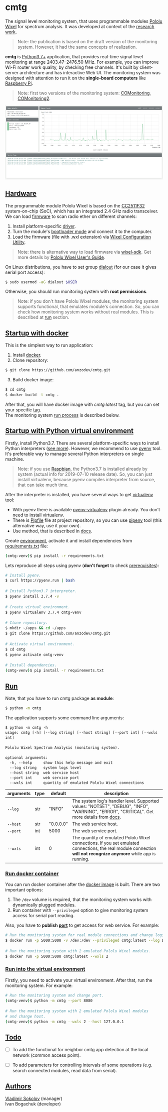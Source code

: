 # cmtg

The signal level monitoring system, that uses programmable modules [Pololu Wixel](https://www.pololu.com/product/1336) for spectrum analysis. It was developed at context of the [research work](https://ieeexplore.ieee.org/document/8632151).
> Note: the publication is based on the draft version of the monitoring system. However, it had the same concepts of realization.

**cmtg** is [Python3.7+](https://docs.python.org/3/) application, that provides real-time signal level monitoring at range 2403.47–2476.50 MHz. For example, you can improve Wi-Fi router work quality, by checking free channels. It's built by client-server architecture and has interactive Web UI.
The monitoring system was designed with attention to run it on the **single-board computers** like [Raspberry Pi](https://www.raspberrypi.org/).
> Note: first two versions of the monitoring system: [COMonitoring](https://github.com/anzodev/COMonitoring), [COMonitoring2](https://github.com/anzodev/COMonitoring2).

![cmtg Web UI](https://github.com/anzodev/cmtg/blob/media/web-interface.png)

## [Hardware](#hardware)

The programmable module Pololu Wixel is based on the [CC2511F32](http://www.ti.com/product/CC2511) system-on-chip (SoC), which has an integrated 2.4 GHz radio transceiver. We can load [firmware](https://github.com/anzodev/cmtg/tree/master/wixel-sdk/apps/spectrum_analysis) to scan radio ether on different channels:
1. Install platform-specific [driver](https://www.pololu.com/docs/0J46/3).
2. Turn the module's [bootloader mode](https://www.pololu.com/docs/0J46/5.c) and connect it to the computer.
3. Load the firmware (file with .wxl extension) via [Wixel Configuration Utility](https://www.pololu.com/docs/0J46/3.d).
> Note: there is alternative way to load firmware via [wixel-sdk](https://pololu.github.io/wixel-sdk/). Get more details by [Pololu Wixel User's Guide](https://www.pololu.com/docs/0J46).

On Linux distributions, you have to set group [dialout](https://wiki.debian.org/SystemGroups) (for our case it gives serial port access):
```bash
$ sudo usermod -aG dialout $USER
```
Otherwise, you should run monitoring system with **root permissions**.

> Note: if you don't have Pololu Wixel modules, the monitoring system supports functional, that emulates module's connection. So, you can check how monitoring system works without real modules. This is described at [run](#run) section.


## [Startup with docker](#startup-with-docker)

This is the simplest way to run application:
1. Install [docker](https://docs.docker.com/install/).
2. Clone repository:
```bash
$ git clone https://github.com/anzodev/cmtg.git
```
3. Build docker image:
```bash
$ cd cmtg
$ docker build -t cmtg .
```

After that, you will have docker image with *cmtg:latest* tag, but you can set your specific [tag](https://docs.docker.com/engine/reference/commandline/build/#tag-an-image--t).  
The monitoring system [run process](#run-docker-container) is described below.

## [Startup with Python virtual environment](#startup-with-python-virtual-environment)

Firstly, install Python3.7. There are several platform-specific ways to install Python interpreters ([see more](https://docs.python.org/3/using/index.html)).
However, we recommend to use [pyenv](https://github.com/pyenv/pyenv) tool. It's preferable way to manage several Python interpreters on single machine.
> Note: if you use [Raspbian](https://www.raspberrypi.org/downloads/raspbian/), the Python3.7 is installed already by system (actual info for 2019-07-10 release date). So, you can just install virtualenv, because pyenv compiles interpreter from source, that can take much time.

After the interpreter is installed, you have several ways to get [virtualenv](https://pypi.org/project/virtualenv/) tool:
* With pyenv there is available [pyenv-virtualenv](https://github.com/pyenv/pyenv-virtualenv) plugin already. You don't need to install virtualenv.
* There is [Pipfile](https://github.com/anzodev/cmtg/blob/master/Pipfile) file at project repository, so you can use [pipenv](https://docs.pipenv.org/en/latest/) tool (this alternative way, use it your own).
* Use method, that is described in [docs](https://virtualenv.pypa.io/en/latest/installation/).


Create [environment](https://virtualenv.pypa.io/en/latest/userguide/#usage), activate it and install dependencies from [requirements.txt](https://github.com/anzodev/cmtg/blob/master/requirements.txt) file:
```bash
(cmtg-venv)$ pip install -r requirements.txt
```
Lets reproduce all steps using pyenv (**don't forget** to check [prerequisites](https://github.com/pyenv/pyenv/wiki/Common-build-problems)):
```bash
# Install pyenv.
$ curl https://pyenv.run | bash

# Install Python3.7 interpreter.
$ pyenv install 3.7.4 -v

# Create virtual environment.
$ pyenv virtualenv 3.7.4 cmtg-venv

# Clone repository.
$ mkdir ~/apps && cd ~/apps
$ git clone https://github.com/anzodev/cmtg.git

# Activate virtual environment.
$ cd cmtg
$ pyenv activate cmtg-venv

# Install dependencies.
(cmtg-venv)$ pip install -r requirements.txt
```


## [Run](#run)

Note, that you have to run cmtg package **as module**:
```bash
$ python -m cmtg
```

The application supports some command line arguments:
```
$ python -m cmtg -h
usage: cmtg [-h] [--log string] [--host string] [--port int] [--wxls int]

Pololu Wixel Spectrum Analysis (monitoring system).

optional arguments:
  -h, --help     show this help message and exit
  --log string   system logs level
  --host string  web service host
  --port int     web service port
  --wxls int     quantity of emulated Pololu Wixel connections
```

| arguments | type | default   | description                                                                                                                                                                                               |
| --------- | ---- | --------- | --------------------------------------------------------------------------------------------------------------------------------------------------------------------------------------------------------- |
| `--log`   | str  | "INFO"    | The system log's handler level. Supported values: "NOTSET", "DEBUG", "INFO", "WARNING", "ERROR", "CRITICAL". Get more details from [docs](https://docs.python.org/3/library/logging.html#logging-levels). |
| `--host`  | str  | "0.0.0.0" | The web service host.                                                                                                                                                                                     |
| `--port`  | int  | 5000      | The web service port.                                                                                                                                                                                     |
| `--wxls`  | int  | 0         | The quantity of emulated Pololu Wixel connections. If you set emulated connections, the real module connection **will not recognize anymore** while app is running.                                       |

### [Run docker container](#run-docker-container)
You can run docker container after the [docker image](#startup-with-docker) is built. There are two important options:
1. The `/dev` volume is required, that the monitoring system works with dynamically plugged modules.
2. Run container with `--privileged` option to give monitoring system access for serial port reading.

Also, you have to **publish [port](https://docs.docker.com/config/containers/container-networking/#published-ports)** to get access for web service. For example:
``` bash
# Run the monitoring system for real module connections and change logs level.
$ docker run -p 5000:5000 -v /dev:/dev --privileged cmtg:latest --log DEBUG

# Run the monitoring system with 2 emulated Pololu Wixel modules.
$ docker run -p 5000:5000 cmtg:latest --wxls 2
```


### [Run into the virtual environment](#run-into-the-virtual-environment)
Firstly, you need to activate your virtual environment. After that, run the monitoring system. For example:
```bash
# Run the monitoring system and change port.
(cmtg-venv)$ python -m cmtg --port 8080

# Run the monitoring system with 2 emulated Pololu Wixel modules
# and change host.
(cmtg-venv)$ python -m cmtg --wxls 2 --host 127.0.0.1
```


## [Todo](#todo)
- [ ] To add the functional for neighbor cmtg app detection at the local network (common access point).
- [ ] To add parameters for controlling intervals of some operations (e.g. search connected modules, read data from serial).


## [Authors](#authors)
[Vladimir Sokolov](https://github.com/Oestoidea) (manager)  
Ivan Bogachuk (developer)
